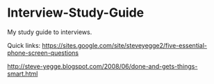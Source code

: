 # Interview-Study-Guide

My study guide to interviews.

Quick links:
https://sites.google.com/site/steveyegge2/five-essential-phone-screen-questions

http://steve-yegge.blogspot.com/2008/06/done-and-gets-things-smart.html
